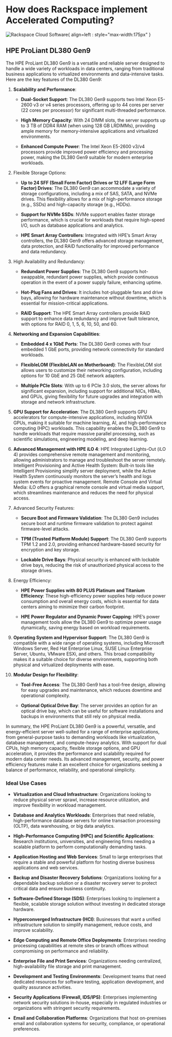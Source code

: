 # How does Rackspace implement Accelerated Computing?

![Rackspace Cloud Software](assets/images/ospc_flex_logo_red.svg){ align=left : style="max-width:175px" }

## HPE ProLiant DL380 Gen9

The HPE ProLiant DL380 Gen9 is a versatile and reliable server designed to handle a wide variety of
workloads in data centers, ranging from traditional business applications to virtualized environments
and data-intensive tasks. Here are the key features of the DL380 Gen9:

  1. **Scalability and Performance**:
     * **Dual-Socket Support**: The DL380 Gen9 supports two Intel Xeon E5-2600 v3 or v4 series processors,
       offering up to 44 cores per server (22 cores per processor) for significant multi-threaded performance.

     * **High Memory Capacity**: With 24 DIMM slots, the server supports up to 3 TB of DDR4 RAM (when using
       128 GB LRDIMMs), providing ample memory for memory-intensive applications and virtualized environments.

     * **Enhanced Compute Power**: The Intel Xeon E5-2600 v3/v4 processors provide improved power efficiency
       and processing power, making the DL380 Gen9 suitable for modern enterprise workloads.

  2. Flexible Storage Options:
     * **Up to 24 SFF (Small Form Factor) Drives or 12 LFF (Large Form Factor) Drives**: The DL380 Gen9 can
       accommodate a variety of storage configurations, including a mix of SAS, SATA, and NVMe drives.
       This flexibility allows for a mix of high-performance storage (e.g., SSDs) and high-capacity
       storage (e.g., HDDs).

     * **Support for NVMe SSDs**: NVMe support enables faster storage performance, which is crucial for
       workloads that require high-speed I/O, such as database applications and analytics.

     * **HPE Smart Array Controllers**: Integrated with HPE’s Smart Array controllers, the DL380 Gen9 offers
       advanced storage management, data protection, and RAID functionality for improved performance and
       data redundancy.

  3. High Availability and Redundancy:
     * **Redundant Power Supplies**: The DL380 Gen9 supports hot-swappable, redundant power supplies, which
       provide continuous operation in the event of a power supply failure, enhancing uptime.

     * **Hot-Plug Fans and Drives**: It includes hot-pluggable fans and drive bays, allowing for hardware
       maintenance without downtime, which is essential for mission-critical applications.

     * **RAID Support**: The HPE Smart Array controllers provide RAID support to enhance data redundancy
       and improve fault tolerance, with options for RAID 0, 1, 5, 6, 10, 50, and 60.

  4. **Networking and Expansion Capabilities**:
     * **Embedded 4 x 1GbE Ports**: The DL380 Gen9 comes with four embedded 1 GbE ports, providing network
       connectivity for standard workloads.

     * **FlexibleLOM (FlexibleLAN on Motherboard)**: The FlexibleLOM slot allows users to customize their
       networking configuration, including options for 10 GbE and 25 GbE network adapters.

     * **Multiple PCIe Slots**: With up to 6 PCIe 3.0 slots, the server allows for significant expansion,
       including support for additional NICs, HBAs, and GPUs, giving flexibility for future upgrades
       and integration with storage and network infrastructure.

  5. **GPU Support for Acceleration**: The DL380 Gen9 supports GPU accelerators for compute-intensive applications,
     including NVIDIA GPUs, making it suitable for machine learning, AI, and high-performance computing
     (HPC) workloads. This capability enables the DL380 Gen9 to handle workloads that require massive
     parallel processing, such as scientific simulations, engineering modeling, and deep learning.

  6. **Advanced Management with HPE iLO 4**: HPE Integrated Lights-Out (iLO 4) provides comprehensive remote
     management and monitoring, allowing administrators to manage and troubleshoot the server remotely.
     Intelligent Provisioning and Active Health System: Built-in tools like Intelligent Provisioning
     simplify server deployment, while the Active Health System continuously monitors the server’s health
     and logs system events for proactive management. Remote Console and Virtual Media: iLO offers a
     graphical remote console and virtual media support, which streamlines maintenance and reduces the
     need for physical access.

  7. Advanced Security Features:
     * **Secure Boot and Firmware Validation**: The DL380 Gen9 includes secure boot and runtime firmware
       validation to protect against firmware-level attacks.

     * **TPM (Trusted Platform Module) Support**: The DL380 Gen9 supports TPM 1.2 and 2.0, providing enhanced
     hardware-based security for encryption and key storage.

     * **Lockable Drive Bays**: Physical security is enhanced with lockable drive bays, reducing the risk
       of unauthorized physical access to the storage drives.

  8. Energy Efficiency:
     * **HPE Power Supplies with 80 PLUS Platinum and Titanium Efficiency**: These high-efficiency power
       supplies help reduce power consumption and overall energy costs, which is essential for data
       centers aiming to minimize their carbon footprint.

     * **HPE Power Regulator and Dynamic Power Capping**: HPE’s power management tools allow the DL380 Gen9
       to optimize power usage dynamically, saving energy based on workload requirements.

  9. **Operating System and Hypervisor Support**: The DL380 Gen9 is compatible with a wide range of operating
     systems, including Microsoft Windows Server, Red Hat Enterprise Linux, SUSE Linux Enterprise Server,
     Ubuntu, VMware ESXi, and others. This broad compatibility makes it a suitable choice for diverse
     environments, supporting both physical and virtualized deployments with ease.

  10. **Modular Design for Flexibility**:
      * **Tool-Free Access**: The DL380 Gen9 has a tool-free design, allowing for easy upgrades and maintenance,
        which reduces downtime and operational complexity.

      * **Optional Optical Drive Bay**: The server provides an option for an optical drive bay, which can
        be useful for software installations and backups in environments that still rely on physical media.

In summary, the HPE ProLiant DL380 Gen9 is a powerful, versatile, and energy-efficient server well-suited
for a range of enterprise applications, from general-purpose tasks to demanding workloads like virtualization,
database management, and compute-heavy analytics. With support for dual CPUs, high memory capacity,
flexible storage options, and GPU acceleration, it provides the performance and scalability required
for modern data center needs. Its advanced management, security, and power efficiency features make it
an excellent choice for organizations seeking a balance of performance, reliability, and operational simplicity.

### **Ideal Use Cases**

* **Virtualization and Cloud Infrastructure**: Organizations looking to reduce physical server sprawl, increase
  resource utilization, and improve flexibility in workload management.

* **Database and Analytics Workloads**: Enterprises that need reliable, high-performance database servers
  for online transaction processing (OLTP), data warehousing, or big data analytics.

* **High-Performance Computing (HPC) and Scientific Applications**: Research institutions, universities,
  and engineering firms needing a scalable platform to perform computationally demanding tasks.

* **Application Hosting and Web Services**: Small to large enterprises that require a stable and powerful
  platform for hosting diverse business applications and web services.

* **Backup and Disaster Recovery Solutions**: Organizations looking for a dependable backup solution or
  a disaster recovery server to protect critical data and ensure business continuity.

* **Software-Defined Storage (SDS)**: Enterprises looking to implement a flexible, scalable storage solution
  without investing in dedicated storage hardware.

* **Hyperconverged Infrastructure (HCI)**: Businesses that want a unified infrastructure solution to simplify
  management, reduce costs, and improve scalability.

* **Edge Computing and Remote Office Deployments**: Enterprises needing processing capabilities at remote
  sites or branch offices without compromising on performance and reliability.

* **Enterprise File and Print Services**: Organizations needing centralized, high-availability file storage
  and print management.

* **Development and Testing Environments**: Development teams that need dedicated resources for software
  testing, application development, and quality assurance activities.

* **Security Applications (Firewall, IDS/IPS)**: Enterprises implementing network security solutions in-house,
  especially in regulated industries or organizations with stringent security requirements.

* **Email and Collaboration Platforms**: Organizations that host on-premises email and collaboration systems
  for security, compliance, or operational preferences.
